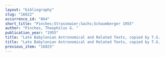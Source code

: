 ```yaml
---
layout: "bibliography"
slug: "16822"
occurrence_id: "864"
short_title: "Pinches;Strassmaier;Sachs;Schaumberger 1955"
author: "Pinches, Theophilus G. "
publication_year: "1955"
title: "Late Babylonian Astronomical and Related Texts, copied by T.G. Pinches and J.N. Strassmaier, prepared for publication by A.J. Sachs, with the co-operation of J. Schaumberger, Brown University Studies 18 (Providence)"
title: "Late Babylonian Astronomical and Related Texts, copied by T.G. Pinches and J.N. Strassmaier, prepared for publication by A.J. Sachs, with the co-operation of J. Schaumberger, Brown University Studies 18 (Providence)"
previous_item: "16825"
---
```

